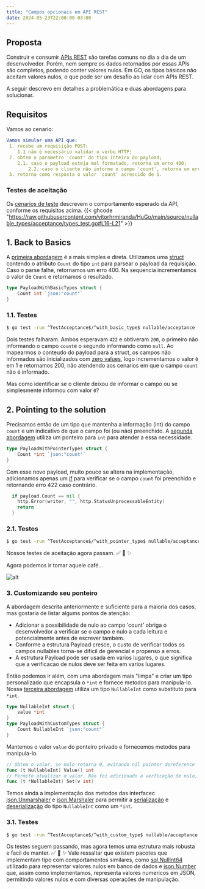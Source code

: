 ```yaml
---
title: "Campos opcionais em API REST"
date: 2024-05-23T22:00:00-03:00
---
```


## Proposta
Construir e consumir [APIs REST](https://www.redhat.com/en/topics/api/what-is-a-rest-api) são tarefas comuns no dia a dia de um desenvolvedor. Porém, nem sempre os dados retornados por essas APIs são completos, podendo conter valores nulos. Em GO, os tipos básicos não aceitam valores nulos, o que pode ser um desafio ao lidar com APIs REST.

A seguir descrevo em detalhes a problemática e duas abordagens para solucionar.

## Requisitos
Vamos ao cenario:
```yaml
Vamos simular uma API que:
 1. recebe um requisição POST;
    1.1 não é necessário validar o verbo HTTP;
 2. obtem o parametro 'count' do tipo inteiro do payload;
    2.1. caso o payload esteja mal formatado, retorna um erro 400;
		2.2. caso o cliente não informe o campo 'count', retorna um erro 422;
 3. retorna como resposta o valor 'count' acrescido de 1.
```

### Testes de aceitação
Os [cenarios de teste](https://github.com/vitorhrmiranda/HuGo/blob/main/source/nullable_types/acceptance/types_test.go#22) descrevem o comportamento esperado da API, conforme os requisitos acima.
{{< ghcode "https://raw.githubusercontent.com/vitorhrmiranda/HuGo/main/source/nullable_types/acceptance/types_test.go#L16-L21" >}}

## 1. Back to Basics
A [primeira abordagem](https://github.com/vitorhrmiranda/HuGo/blob/hugo-pages/source/nullable_types/types/basic.go#12) é a mais simples e direta. Utilizamos uma [struct](https://github.com/vitorhrmiranda/HuGo/blob/hugo-pages/source/nullable_types/types/basic.go#8) contendo o atributo `Count` do tipo `int` para parsear o payload da requisição. Caso o parse falhe, retornamos um erro 400. Na sequencia incrementamos o valor de `Count` e retornamos o resultado.
```go
type PayloadWithBasicTypes struct {
	Count int `json:"count"`
}
```

### 1.1. Testes
```bash
$ go test -run ^TestAcceptance$/^with_basic_type$ nullable/acceptance
```
Dois testes falharam. Ambos esperavam `422` e obtiveram `200`, o primeiro não informando o campo `count`e o segundo informando como `null`. Ao mapearmos o conteudo do payload para a struct, os campos não informados são inicializados com [zero values](https://go.dev/tour/basics/12), logo incrementamos o valor `0` em 1 e retornamos 200, não atendendo aos cenarios em que o campo `count` não é informado.

Mas como identificar se o cliente deixou de informar o campo ou se simplesmente informou com valor `0`?

## 2. Pointing to the solution
Precisamos então de um tipo que mantenha a informação (int) do campo `count` e um indicativo de que o campo foi (ou não) preenchido. A [segunda abordagem](https://github.com/vitorhrmiranda/HuGo/blob/hugo-pages/source/nullable_types/types/pointer.go#12) utiliza um ponteiro para `int` para atender a essa necessidade.

```go
type PayloadWithPointerTypes struct {
	Count *int `json:"count"`
}
```
Com esse novo payload, muito pouco se altera na implementação, adicionamos apenas um [if](https://github.com/vitorhrmiranda/HuGo/blob/hugo-pages/source/nullable_types/types/pointer.go#19) para verificar se o campo `count` foi preenchido e retornando erro 422 caso contrário.
```go
  if payload.Count == nil {
    http.Error(writer, "", http.StatusUnprocessableEntity)
    return
  }
```

### 2.1. Testes
```bash
$ go test -run ^TestAcceptance$/^with_pointer_type$ nullable/acceptance
```
Nossos testes de aceitação agora passam. ✅ 🎉 ✨

Agora podemos ir tomar aquele café...

![alt](./ou_sera_que_nao.jpg)


### 3. Customizando seu ponteiro
A abordagem descrita anteriormente e suficiente para a maioria dos casos, mas gostaria de listar algums pontos de atenção:
  - Adicionar a possibilidade de nulo ao campo 'count' obriga o desenvolvedor a verificar se o campo e nulo a cada leitura e potencialmente antes de escrever também.
  - Conforme a estrutura Payload cresce, o custo de verificar todos os campos nullables torna-se dificil de gerencial e propenso a erros.
  - A estrutura Payload pode ser usada em varios lugares, o que significa que a verificacao de nulos deve ser feita em varios lugares.

Então podemos ir além, com uma abordagem mais "limpa" e criar um tipo personalizado que encapsula o `*int` e fornece metodos para manipula-lo.
Nossa [terceira abordagem](https://github.com/vitorhrmiranda/HuGo/blob/hugo-pages/source/nullable_types/types/custom.go#40) utiliza um tipo `NullableInt` como substituto para `*int`.
```go
type NullableInt struct {
	value *int
}
type PayloadWithCustomTypes struct {
	Count NullableInt `json:"count"`
}
```

Mantemos o valor `value` do ponteiro privado e fornecemos metodos para manipula-lo.
```go
// Obtem o valor, se nulo retorna 0, evitando nil pointer dereference
func (t NullableInt) Value() int
// Permite atualizar o valor. Não foi adicionado a verficação de nulo, mas em situações reais seria necessario.
func (t *NullableInt) Set(v int)
```

Temos ainda a implementação dos metodos das interfacec [json.Unmarshaler](https://pkg.go.dev/encoding/json#Unmarshaler) e [json.Marshaler](https://pkg.go.dev/encoding/json#Marshaler) para permitir a [serialização](https://github.com/vitorhrmiranda/HuGo/blob/hugo-pages/source/nullable_types/types/custom.go#31) e [deserialização](https://github.com/vitorhrmiranda/HuGo/blob/hugo-pages/source/nullable_types/types/custom.go#27) do tipo `NullableInt` como um `*int`.

### 3.1. Testes
```bash
$ go test -run ^TestAcceptance$/^with_custom_type$ nullable/acceptance
```
Os testes seguem passando, mas agora temos uma estrutura mais robusta e facil de manter. ✅ 🎉 ✨
Vale ressaltar que existem pacotes que implementam tipo com comportamentos similares, como [sql.NullInt64](https://pkg.go.dev/database/sql#NullInt64) utilizado para representar valores nulos em banco de dados e [json.Number](https://pkg.go.dev/encoding/json#Number) que, assim como implementamos, representa valores numericos em JSON, permitindo valores nulos e com diversas operações de manipulação.
